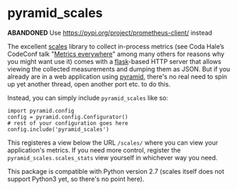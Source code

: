pyramid\_scales
===============

**ABANDONED** Use https://pypi.org/project/prometheus-client/ instead

The excellent [scales](https://github.com/Cue/scales) library to collect
in-process metrics (see Coda Hale’s CodeConf talk "[Metrics
everywhere](http://codahale.com/codeconf-2011-04-09-metrics-metrics-everywhere.pdf)"
among many others for reasons why you might want use it) comes with a
[flask](http://flask.pocoo.org/)-based HTTP server that allows viewing
the collected measurements and dumping them as JSON. But if you already
are in a web application using
[pyramid](http://docs.pylonsproject.org/en/latest/docs/pyramid.html),
there's no real need to spin up yet another thread, open another port
etc. to do this.

Instead, you can simply include `pyramid_scales` like so:

    import pyramid.config
    config = pyramid.config.Configurator()
    # rest of your configuration goes here
    config.include('pyramid_scales')

This registeres a view below the URL `/scales/` where you can view your
application's metrics. If you need more control, register the
`pyramid_scales.scales_stats` view yourself in whichever way you need.

This package is compatible with Python version 2.7 (scales itself does
not support Python3 yet, so there's no point here).
